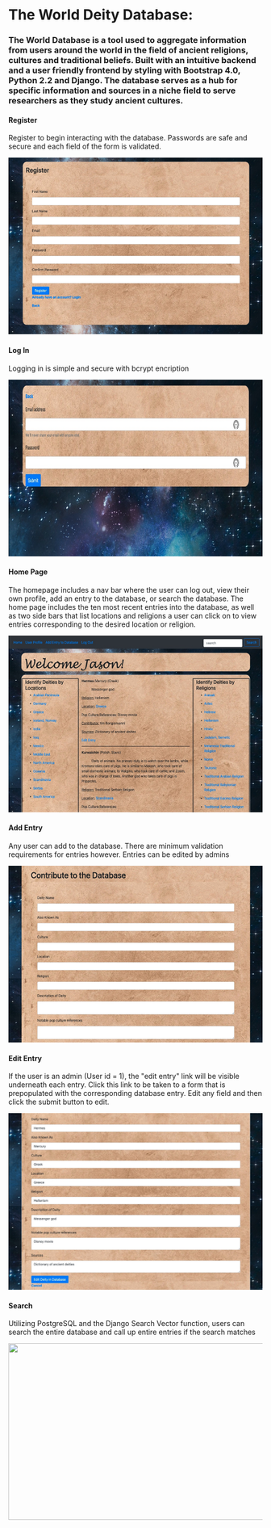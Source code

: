 # The World Deity Database:
<h3> The World Database is a tool used to aggregate information from users around the world in the field of ancient religions, cultures and traditional beliefs. Built with an intuitive backend and a user friendly frontend by styling with Bootstrap 4.0, Python 2.2 and Django. The database serves as a hub for specific information and sources in a niche field to serve researchers as they study ancient cultures.</h3>

<h4>Register</h4>
<p>Register to begin interacting with the database. Passwords are safe and secure and each field of the form is validated.</p>
<img src="https://github.com/JpBongiovanni/World_Deity_Database/blob/main/movies/register.jpg" width="530" height="350" />

<h4>Log In</h4>
<p>Logging in is simple and secure with bcrypt encription</p>
<img src="https://github.com/JpBongiovanni/World_Deity_Database/blob/main/movies/log_in.jpg" width="530" height="350" />

<h4>Home Page</h4>
<p>The homepage includes a nav bar where the user can log out, view their own profile, add an entry to the database, or search the database. The home page includes the ten most recent entries into the database, as well as two side bars that list locations and religions a user can click on to view entries corresponding to the desired location or religion.</p>
<img src="https://github.com/JpBongiovanni/World_Deity_Database/blob/main/movies/home_page.jpg" width="530" height="350" />

<h4>Add Entry</h4>
<p>Any user can add to the database. There are minimum validation requirements for entries however. Entries can be edited by admins</p>
<img src="https://github.com/JpBongiovanni/World_Deity_Database/blob/main/movies/add_entry.jpg" width="530" height="350" />

<h4>Edit Entry</h4>
<p>If the user is an admin (User id = 1), the "edit entry" link will be visible underneath each entry. Click this link to be taken to a form that is prepopulated with the corresponding database entry. Edit any field and then click the submit button to edit.</p>
<img src="https://github.com/JpBongiovanni/World_Deity_Database/blob/main/movies/edit_entry.jpg" width="530" height="350" />

<h4>Search</h4>
<p>Utilizing PostgreSQL and the Django Search Vector function, users can search the entire database and call up entire entries if the search matches</p>
<img src="https://github.com/JpBongiovanni/World_Deity_Database/blob/main/movies/search.gif" width="530" height="350" />
